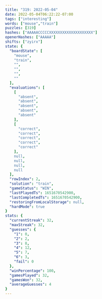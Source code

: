 ```yaml
---
title: "319: 2022-05-04"
date: 2022-05-04T06:22:22-07:00
tags: ["interesting"]
words: ["mouse","train"]
puzzles: [319]
hashes: ["AAAAACCCCCXXXXXXXXXXXXXXXXXXXX"]
openerHashes: ["AAAAA"]
shifts: ["zyirx"]
state: {
  "boardState": [
    "mouse",
    "train",
    "",
    "",
    "",
    ""
  ],
  "evaluations": [
    [
      "absent",
      "absent",
      "absent",
      "absent",
      "absent"
    ],
    [
      "correct",
      "correct",
      "correct",
      "correct",
      "correct"
    ],
    null,
    null,
    null,
    null
  ],
  "rowIndex": 2,
  "solution": "train",
  "gameStatus": "WIN",
  "lastPlayedTs": 1651670542900,
  "lastCompletedTs": 1651670542900,
  "restoringFromLocalStorage": null,
  "hardMode": true
}
stats: {
  "currentStreak": 32,
  "maxStreak": 32,
  "guesses": {
    "1": 0,
    "2": 2,
    "3": 8,
    "4": 12,
    "5": 7,
    "6": 3,
    "fail": 0
  },
  "winPercentage": 100,
  "gamesPlayed": 32,
  "gamesWon": 32,
  "averageGuesses": 4
}
---
```


<!-- more -->
